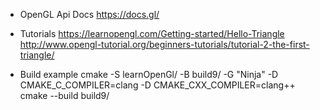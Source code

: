 

* OpenGL Api Docs
https://docs.gl/


* Tutorials
https://learnopengl.com/Getting-started/Hello-Triangle
http://www.opengl-tutorial.org/beginners-tutorials/tutorial-2-the-first-triangle/

* Build example
cmake -S learnOpenGl/ -B build9/ -G "Ninja" -D CMAKE_C_COMPILER=clang -D CMAKE_CXX_COMPILER=clang++
cmake --build build9/


